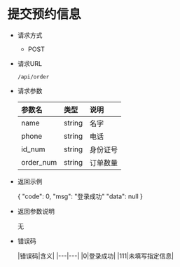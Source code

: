# 提交预约信息

- 请求方式
    - POST
    
- 请求URL

    `/api/order`
    
- 请求参数

    |参数名|类型|说明|
    |:---|:---|:---|
    |name|string|名字|
    |phone|string|电话|
    |id_num|string|身份证号|
    |order_num|string|订单数量|


- 返回示例
  
   {
        "code": 0,
        "msg": "登录成功"
        "data": null
    }

- 返回参数说明

    无
- 错误码

    |错误码|含义|
|---|---|
|0|登录成功|
|111|未填写指定信息|